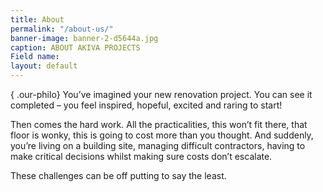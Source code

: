 ```yaml
---
title: About
permalink: "/about-us/"
banner-image: banner-2-d5644a.jpg
caption: ABOUT AKIVA PROJECTS
Field name: 
layout: default
---
```


{ .our-philo}
You’ve imagined your new renovation project. You can see it completed – you feel inspired, hopeful, excited and raring to start!

Then comes the hard work.  All the practicalities, this won’t fit there, that floor is wonky, this is going to cost more than you thought.  And suddenly, you’re living on a building site, managing difficult contractors, having to make critical decisions whilst making sure costs don’t escalate.

These challenges can be off putting to say the least.